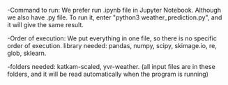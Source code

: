 -Command to run: We prefer run .ipynb file in Jupyter Notebook. Although we also have .py file. To run it, enter "python3 weather_prediction.py", and it will give the same result.

-Order of execution: We put everything in one file, so there is no specific order of execution.
library needed: pandas, numpy, scipy, skimage.io, re, glob, sklearn.

-folders needed: katkam-scaled, yvr-weather. (all input files are in these folders, and it will be read automatically when the program is running)
